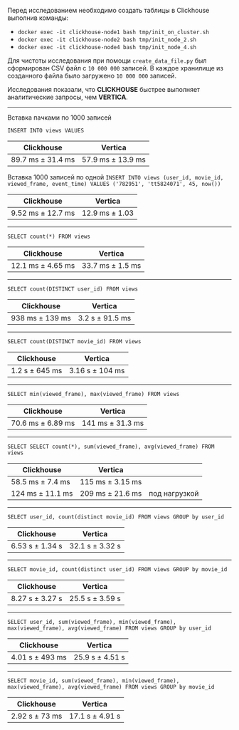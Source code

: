 Перед исследованием необходимо создать таблицы в Clickhouse выполнив команды:
 - `docker exec -it clickhouse-node1 bash tmp/init_on_cluster.sh`
 - `docker exec -it clickhouse-node2 bash tmp/init_node_2.sh`
 - `docker exec -it clickhouse-node4 bash tmp/init_node_4.sh`

Для чистоты исследования при помощи `create_data_file.py` был сформирован CSV файл с `10 000 000` записей.
В каждое хранилище из созданного файла было загружено `10 000 000` записей.

Исследования показали, что **CLICKHOUSE** быстрее выполняет аналитические запросы, чем **VERTICA**.

------------
Вставка пачками по 1000 записей

`INSERT INTO views VALUES`

| Clickhouse | Vertica |
| ------------ | ------------ |
| 89.7 ms ± 31.4 ms | 57.9 ms ± 13.9 ms |

Вставка 1000 записей по одной
`INSERT INTO views (user_id, movie_id, viewed_frame, event_time) VALUES ('782951', 'tt5824071', 45, now())`

| Clickhouse | Vertica |
| ------------ | ------------ |
| 9.52 ms ± 12.7 ms | 12.9 ms ± 1.03 |

------------
`SELECT count(*) FROM views`

| Clickhouse | Vertica |
| ------------ | ------------ |
| 12.1 ms ± 4.65 ms | 33.7 ms ± 1.5 ms |

------------
`SELECT count(DISTINCT user_id) FROM views`

| Clickhouse | Vertica |
| ------------ | ------------ |
| 938 ms ± 139 ms | 3.2 s ± 91.5 ms |

------------
`SELECT count(DISTINCT movie_id) FROM views`

| Clickhouse | Vertica |
| ------------ | ------------ |
| 1.2 s ± 645 ms | 3.16 s ± 104 ms |

------------
`SELECT min(viewed_frame), max(viewed_frame) FROM views`

| Clickhouse | Vertica |
| ------------ | ------------ |
| 70.6 ms ± 6.89 ms | 141 ms ± 31.3 ms |

------------
`SELECT SELECT count(*), sum(viewed_frame), avg(viewed_frame) FROM views`

| Clickhouse | Vertica | |
| ------------ | ------------ | ------------ |
| 58.5 ms ± 7.4 ms | 115 ms ± 3.15 ms | |
| 124 ms ± 11.1 ms | 209 ms ± 21.6 ms | под нагрузкой |

------------
`SELECT user_id, count(distinct movie_id) FROM views GROUP by user_id`

| Clickhouse | Vertica |
| ------------ | ------------ |
| 6.53 s ± 1.34 s | 32.1 s ± 3.32 s |

------------
`SELECT movie_id, count(distinct user_id) FROM views GROUP by movie_id`

| Clickhouse | Vertica |
| ------------ | ------------ |
| 8.27 s ± 3.27 s |  25.5 s ± 3.59 s |

------------
`SELECT user_id, sum(viewed_frame), min(viewed_frame), max(viewed_frame), avg(viewed_frame) FROM views GROUP by user_id`

| Clickhouse | Vertica |
| ------------ | ------------ |
| 4.01 s ± 493 ms | 25.9 s ± 4.51 s |

------------
`SELECT movie_id, sum(viewed_frame), min(viewed_frame), max(viewed_frame), avg(viewed_frame) FROM views GROUP by movie_id`

| Clickhouse | Vertica |
| ------------ | ------------ |
| 2.92 s ± 73 ms | 17.1 s ± 4.91 s |


